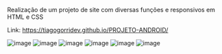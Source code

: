 Realização de um projeto de site com diversas funções e responsivos em HTML e CSS

Link: https://tiagogorridev.github.io/PROJETO-ANDROID/

![image](https://github.com/tiagogorridev/PROJETO-ANDROID/assets/155651809/34a276a5-85ea-40f0-826c-a5c1d27a244c)
![image](https://github.com/tiagogorridev/PROJETO-ANDROID/assets/155651809/b67819df-842a-48c5-9ee1-3894c2adb972)
![image](https://github.com/tiagogorridev/PROJETO-ANDROID/assets/155651809/256498a7-0c81-45c4-bba9-2dfb1387b000)
![image](https://github.com/tiagogorridev/PROJETO-ANDROID/assets/155651809/38fe7b77-5c17-4530-bad8-dd10be7eda71)
![image](https://github.com/tiagogorridev/PROJETO-ANDROID/assets/155651809/62e40aa7-f4c0-4730-958a-5da80cc99b83)
![image](https://github.com/tiagogorridev/PROJETO-ANDROID/assets/155651809/ca373353-f7d0-4046-8241-550bc11e4434)


